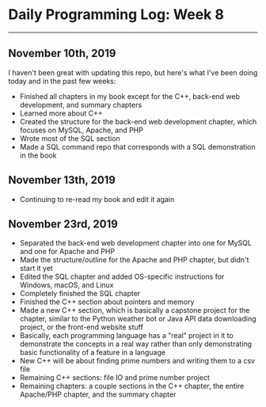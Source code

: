 # Daily Programming Log: Week 8

---

## November 10th, 2019

I haven't been great with updating this repo, but here's what I've been doing today and in the past few weeks:

- Finished all chapters in my book except for the C++, back-end web development, and summary chapters
- Learned more about C++
- Created the structure for the back-end web development chapter, which focuses on MySQL, Apache, and PHP
- Wrote most of the SQL section
- Made a SQL command repo that corresponds with a SQL demonstration in the book

## November 13th, 2019

- Continuing to re-read my book and edit it again

## November 23rd, 2019

- Separated the back-end web development chapter into one for MySQL and one for Apache and PHP
- Made the structure/outline for the Apache and PHP chapter, but didn't start it yet
- Edited the SQL chapter and added OS-specific instructions for Windows, macOS, and Linux
- Completely finished the SQL chapter
- Finished the C++ section about pointers and memory
- Made a new C++ section, which is basically a capstone project for the chapter, similar to the Python weather bot or Java API data downloading project, or the front-end website stuff
- Basically, each programming language has a "real" project in it to demonstrate the concepts in a real way rather than only demonstrating basic functionality of a feature in a language
- New C++ will be about finding prime numbers and writing them to a csv file
- Remaining C++ sections: file IO and prime number project
- Remaining chapters: a couple sections in the C++ chapter, the entire Apache/PHP chapter, and the summary chapter



